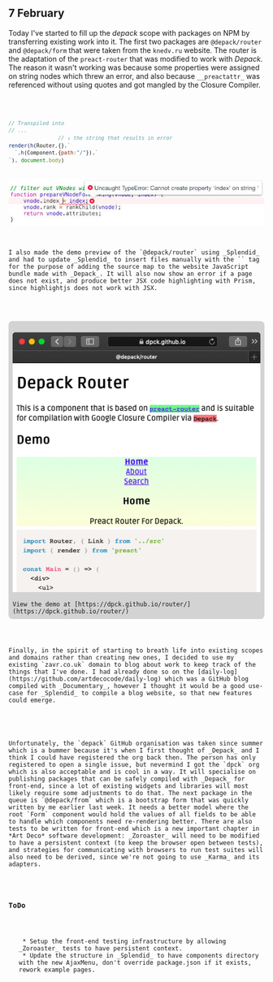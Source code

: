 ## 7 February

Today I've started to fill up the *depack* scope with packages on NPM by transferring existing work into it. The first two packages are `@depack/router` and `@depack/form` that were taken from the `knedv.ru` website. The router is the adaptation of the `preact-router` that was modified to work with _Depack_. The reason it wasn't working was because some properties were assigned on string nodes which threw an error, and also because ``__preactattr_`` was referenced without using quotes and got mangled by the Closure Compiler.

<Code src="example/2019/2-feb/strings.jsx"/>

```js
// Transpiled into
// ...
                // ↓ the string that results in error
render(h(Router,{},`
  `,h(Component,{path:"/"}),`
`), document.body)
```

<img src="img/2019/2-feb/error.jpg" alt="Error in preact-router">

<p>
I also made the demo preview of the `@depack/router` using _Splendid_ and had to update _Splendid_ to insert files manually with the `<File>` tag for the purpose of adding the source map to the website JavaScript bundle made with _Depack_. It will also now show an error if a page does not exist, and produce better JSX code highlighting with Prism, since highlightjs does not work with JSX.
</p>

<p style="padding:0.5rem; background: lightgrey; display:inline-block; border-radius:0.5rem;">
<img src="img/2019/2-feb/appshot-Safari.gif" alt="Demo for @depack/router"><br>
View the demo at [https://dpck.github.io/router/](https://dpck.github.io/router/)
</p>

<p>
Finally, in the spirit of starting to breath life into existing scopes and domains rather than creating new ones, I decided to use my existing `zavr.co.uk` domain to blog about work to keep track of the things that I've done. I had already done so on the [daily-log](https://github.com/artdecocode/daily-log) which was a GitHub blog compiled with _Documentary_, however I thought it would be a good use-case for _Splendid_ to compile a blog website, so that new features could emerge.
</p>

<p>
Unfortunately, the `depack` GitHub organisation was taken since summer which is a bummer because it's when I first thought of _Depack_ and I think I could have registered the org back then. The person has only registered to open a single issue, but nevermind I got the `dpck` org which is also acceptable and is cool in a way. It will specialise on publishing packages that can be safely compiled with _Depack_ for front-end, since a lot of existing widgets and libraries will most likely require some adjustments to do that. The next package in the queue is `@depack/from` which is a bootstrap form that was quickly written by me earlier last week. It needs a better model where the root `Form` component would hold the values of all fields to be able to handle which components need re-rendering better. There are also tests to be written for front-end which is a new important chapter in *Art Deco* software development: _Zoroaster_ will need to be modified to have a persistent context (to keep the browser open between tests), and strategies for communicating with browsers to run test suites will also need to be derived, since we're not going to use _Karma_ and its adapters.
</p>

### ToDo
<ul>
 * Setup the front-end testing infrastructure by allowing _Zoroaster_ tests to have persistent context.
 * Update the structure in _Splendid_ to have components directory with the new AjaxMenu, don't override package.json if it exists, rework example pages.
</ul>
